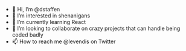 - 👋 Hi, I’m @dstaffen
- 👀 I’m interested in shenanigans
- 🌱 I’m currently learning React
- 💞️ I’m looking to collaborate on crazy projects that can handle being coded badly
- 📫 How to reach me @levendis on Twitter

<!---
dstaffen/dstaffen is a ✨ special ✨ repository because its `README.md` (this file) appears on your GitHub profile.
You can click the Preview link to take a look at your changes.
--->
